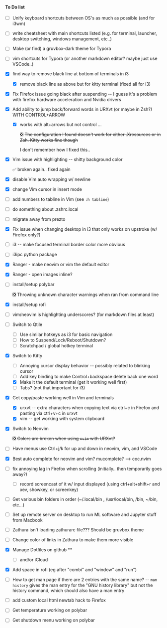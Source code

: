 #### To Do list

- [ ] Unify keyboard shortcuts between OS's as much as possible (and for i3wm)

- [ ] write cheatsheet with main shortcuts listed (e.g. for terminal, launcher, desktop switching, windows management, etc..)

- [ ] Make (or find) a gruvbox-dark theme for Typora

- [ ] vim shortcuts for Typora (or another markdown editor? maybe just use VSCode..) 

- [x] find way to remove black line at bottom of terminals in i3

  - [x] remove black line as above but for kitty terminal (fixed all for i3)

- [x] Fix Firefox issue going black after suspending -- I guess it's a problem with firefox hardware acceleration and Nvidia drivers

- [x] Add ability to jump back/forward words in URXvt (or maybe in Zsh?) WITH CONTROL+ARROW 

  - [x] works with alt+arrows but not control ...

    :negative_squared_cross_mark:	~~The configuration I found doesn't work for either .Xresources or in Zsh. Kitty works fine though~~ 
    
    I don't remember how I fixed this.. 

- [x] Vim issue with highlighting -- shitty background color

  :white_check_mark:	broken again.. fixed again

- [x] disable Vim auto wrapping w/ newline

- [x] change Vim cursor in insert mode

- [ ] add numbers to tabline in Vim (see `:h tabline`)

- [ ] do something about .zshrc.local

- [ ] migrate away from prezto

- [x] Fix issue when changing desktop in i3 that only works on upstroke (w/ Firefox only?)

- [ ] i3 -- make focused terminal border color more obvious

- [ ] i3ipc python package

- [x] Ranger - make neovim or vim the default editor

- [x] Ranger - open images inline?

- [ ] install/setup polybar

  :negative_squared_cross_mark:	Throwing unknown character warnings when ran from command line

- [x] install/setup rofi

- [ ] vim/neovim is highlighting underscores? (for markdown files at least)

- [ ] Switch to Qtile

  - [ ] Use similar hotkeys as i3 for basic navigation
  - [ ] How to Suspend/Lock/Reboot/Shutdown?
  - [ ] Scratchpad / global hotkey terminal

- [x] Switch to Kitty

  - [ ] Annoying cursor display behavior -- possibly related to blinking cursor
  - [ ] Add key binding to make Control+backspace delete back one word 
  - [x] Make it the default terminal (get it working well first)
  - [ ] Tabs? (not that important for i3)

- [x] Get copy/paste working well in Vim and terminals 

  - [x] urxvt -- extra characters when copying text via ctrl+c in Firefox and pasting via ctrl+v+c in urxvt
  - [x] vim -- get working with system clipboard

- [x] Switch to Neovim 

  :negative_squared_cross_mark:	~~Colors are broken when using `nvim` with URXvt?~~

- [ ] Have menus use Ctrl+j/k for up and down in neovim, vim, and VSCode

- [x] Best auto complete for neovim and vim? mucomplete? --> coc.nvim

- [ ] fix annoying lag in Firefox when scrolling (initially.. then temporarily goes away?)

  - [ ] record screencast of it w/ input displayed (using ctrl+alt+shift+r and xev, showkey, or screenkey)
  
- [ ] Get various bin folders in order (~/.local/bin , /usr/local/bin, /bin, ~/bin, etc...)

- [ ] Set up remote server on desktop to run ML software and Jupyter stuff from Macbook

- [ ] Zathura isn't loading zathurarc file??? Should be gruvbox theme

- [ ] Change color of links in Zathura to make them more visible

- [x] Manage Dotfiles on github ** 

  - [ ] and/or iCloud

- [x] Add space in rofi (eg after "combi" and "window" and "run")

- [ ] How to get man page if there are 2 entries with the same name? -- `man history` gives the man entry for the "GNU history library" but not the history command, which should also have a man entry

- [ ] add custom local html newtab hack to Firefox

- [ ] Get temperature working on polybar

- [ ] Get shutdown menu working on polybar
